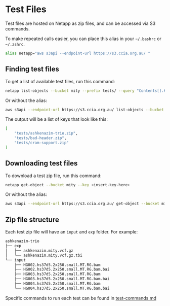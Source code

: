 # Test Files

Test files are hosted on Netapp as zip files, and can be accessed via S3 commands.

To make repeated calls easier, you can place this alias in your `~/.bashrc` or `~/.zshrc`. 

```bash
alias netapp="aws s3api --endpoint-url https://s3.ccia.org.au/ "
```

## Finding test files

To get a list of available test files, run this command:
```bash
netapp list-objects --bucket mity --prefix tests/ --query "Contents[].Key"
```

Or without the alias:
```bash
aws s3api --endpoint-url https://s3.ccia.org.au/ list-objects --bucket mity --prefix tests/ --query "Contents[].Key"
```

The output will be a list of keys that look like this:
```bash
[
    "tests/ashkenazim-trio.zip",
    "tests/bad-header.zip",
    "tests/cram-support.zip"
]
```

## Downloading test files

To download a test zip file, run this command:
```bash
netapp get-object --bucket mity --key <insert-key-here>
```

Or without the alias:
```bash
aws s3api --endpoint-url https://s3.ccia.org.au/ get-object --bucket mity --key <insert-key-here>
```

## Zip file structure

Each test zip file will have an `input` and `exp` folder. For example:
```bash
ashkenazim-trio
├── exp
│   ├── ashkenazim.mity.vcf.gz
│   └── ashkenazim.mity.vcf.gz.tbi
└── input
    ├── HG002.hs37d5.2x250.small.MT.RG.bam
    ├── HG002.hs37d5.2x250.small.MT.RG.bam.bai
    ├── HG003.hs37d5.2x250.small.MT.RG.bam
    ├── HG003.hs37d5.2x250.small.MT.RG.bam.bai
    ├── HG004.hs37d5.2x250.small.MT.RG.bam
    └── HG004.hs37d5.2x250.small.MT.RG.bam.bai
```

Specific commands to run each test can be found in [test-commands.md](test-commands.md)